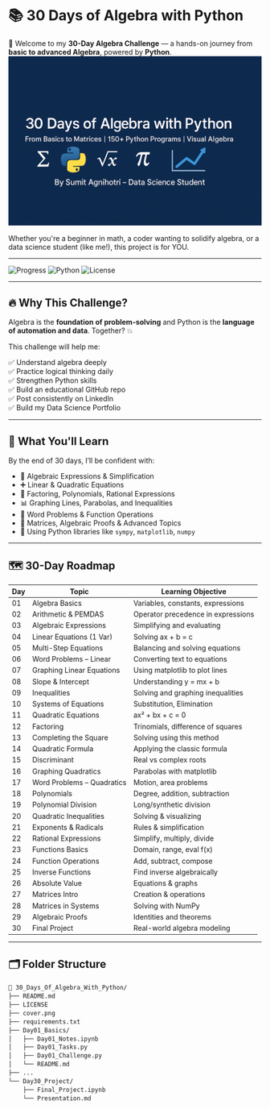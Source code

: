# 📚 30 Days of Algebra with Python

🚀 Welcome to my **30-Day Algebra Challenge** — a hands-on journey from **basic to advanced Algebra**, powered by **Python**.
![cover](./Cover.png)

Whether you're a beginner in math, a coder wanting to solidify algebra, or a data science student (like me!), this project is for YOU.

---

![Progress](https://img.shields.io/badge/Progress-Day--1-green)
![Python](https://img.shields.io/badge/Made%20with-Python-3776AB)
![License](https://img.shields.io/github/license/Sumit-Agnihotri/30_Days_Of_Algebra_With_Python)

---

## 🔥 Why This Challenge?

Algebra is the **foundation of problem-solving** and Python is the **language of automation and data**. Together? 💥

This challenge will help me:

✅ Understand algebra deeply  
✅ Practice logical thinking daily  
✅ Strengthen Python skills  
✅ Build an educational GitHub repo  
✅ Post consistently on LinkedIn  
✅ Build my Data Science Portfolio

---

## 🧠 What You'll Learn

By the end of 30 days, I’ll be confident with:

- 📘 Algebraic Expressions & Simplification  
- ➕ Linear & Quadratic Equations  
- 🧮 Factoring, Polynomials, Rational Expressions  
- 📊 Graphing Lines, Parabolas, and Inequalities  
- 🧩 Word Problems & Function Operations  
- 🧠 Matrices, Algebraic Proofs & Advanced Topics  
- 🐍 Using Python libraries like `sympy`, `matplotlib`, `numpy`

---

## 🗺️ 30-Day Roadmap

| Day | Topic | Learning Objective |
|-----|-----------------------------|----------------------------------|
| 01 | Algebra Basics | Variables, constants, expressions |
| 02 | Arithmetic & PEMDAS | Operator precedence in expressions |
| 03 | Algebraic Expressions | Simplifying and evaluating |
| 04 | Linear Equations (1 Var) | Solving ax + b = c |
| 05 | Multi-Step Equations | Balancing and solving equations |
| 06 | Word Problems – Linear | Converting text to equations |
| 07 | Graphing Linear Equations | Using matplotlib to plot lines |
| 08 | Slope & Intercept | Understanding y = mx + b |
| 09 | Inequalities | Solving and graphing inequalities |
| 10 | Systems of Equations | Substitution, Elimination |
| 11 | Quadratic Equations | ax² + bx + c = 0 |
| 12 | Factoring | Trinomials, difference of squares |
| 13 | Completing the Square | Solving using this method |
| 14 | Quadratic Formula | Applying the classic formula |
| 15 | Discriminant | Real vs complex roots |
| 16 | Graphing Quadratics | Parabolas with matplotlib |
| 17 | Word Problems – Quadratics | Motion, area problems |
| 18 | Polynomials | Degree, addition, subtraction |
| 19 | Polynomial Division | Long/synthetic division |
| 20 | Quadratic Inequalities | Solving & visualizing |
| 21 | Exponents & Radicals | Rules & simplification |
| 22 | Rational Expressions | Simplify, multiply, divide |
| 23 | Functions Basics | Domain, range, eval f(x) |
| 24 | Function Operations | Add, subtract, compose |
| 25 | Inverse Functions | Find inverse algebraically |
| 26 | Absolute Value | Equations & graphs |
| 27 | Matrices Intro | Creation & operations |
| 28 | Matrices in Systems | Solving with NumPy |
| 29 | Algebraic Proofs | Identities and theorems |
| 30 | Final Project | Real-world algebra modeling |

---

## 🗂️ Folder Structure

```bash
📁 30_Days_Of_Algebra_With_Python/
├── README.md
├── LICENSE
├── cover.png
├── requirements.txt
├── Day01_Basics/
│   ├── Day01_Notes.ipynb
│   ├── Day01_Tasks.py
│   ├── Day01_Challenge.py
│   └── README.md
├── ...
└── Day30_Project/
    ├── Final_Project.ipynb
    └── Presentation.md
